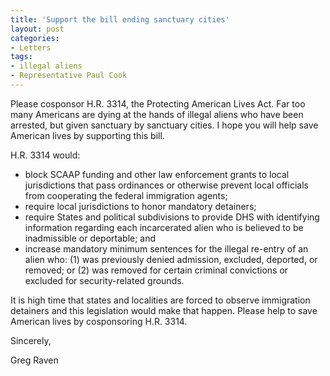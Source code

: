 ```yaml
---
title: 'Support the bill ending sanctuary cities'
layout: post
categories:
- Letters
tags:
- illegal aliens
- Representative Paul Cook
---
```


Please cosponsor H.R. 3314, the Protecting American Lives Act. Far too many Americans are dying at the hands of illegal aliens who have been arrested, but given sanctuary by sanctuary cities. I hope you will help save American lives by supporting this bill.

H.R. 3314 would:

- block SCAAP funding and other law enforcement grants to local jurisdictions that pass ordinances or otherwise prevent local officials from cooperating the federal immigration agents;
- require local jurisdictions to honor mandatory detainers;
- require States and political subdivisions to provide DHS with identifying information regarding each incarcerated alien who is believed to be inadmissible or deportable; and
- increase mandatory minimum sentences for the illegal re-entry of an alien who: (1) was previously denied admission, excluded, deported, or removed; or (2) was removed for certain criminal convictions or excluded for security-related grounds.

It is high time that states and localities are forced to observe immigration detainers and this legislation would make that happen. Please help to save American lives by cosponsoring H.R. 3314.

Sincerely,

Greg Raven
